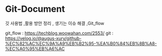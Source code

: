# Git-Document

깃 사용법 ,활용 방안 정리 , 생기는 이슈 해결 ,Git_flow


git_flow : https://techblog.woowahan.com/2553/
git : https://velog.io/@augus-xury/github-%EC%82%AC%EC%9A%A9%EB%B2%95-%EA%B0%84%EB%8B%A8-%EC%A0%95%EB%A6%AC
